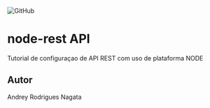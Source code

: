 ![GitHub](https://img.shields.io/github/license/deynagata/node-rest?style=flat-square)

# node-rest API
Tutorial de configuraçao de API REST com uso de plataforma NODE
## Autor
Andrey Rodrigues Nagata
